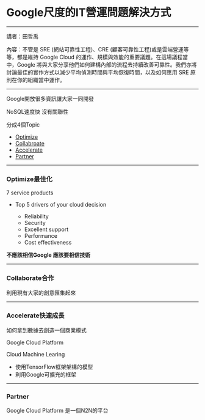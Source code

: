 # Google尺度的IT營運問題解決方式

---

講者：田哲禹

內容：不管是 SRE \(網站可靠性工程\)、CRE \(顧客可靠性工程\)或是雲端營運等等，都是維持 Google Cloud 的運作、規模與效能的重要議題。在這場議程當中，Google 將與大家分享他們如何建構內部的流程去持續改善可靠性。我們亦將討論最佳的實作方式以減少平均偵測時間與平均恢復時間，以及如何應用 SRE 原則在你的組織當中運作。

---

Google開放很多資訊讓大家一同開發

NoSQL速度快 沒有關聯性

分成4個Topic

* [Optimize](#optimize最佳化)
* [Collabroate](#collaborate合作)
* [Accelerate](#accelerate快速成長)
* [Partner](#partner)

---

### Optimize最佳化

7 service products

* Top 5 drivers of your cloud decision

  * Reliability
  * Security
  * Excellent support
  * Performance
  * Cost effectiveness

**不應該相信Google 應該要相信技術**

---

### Collaborate合作

利用現有大家的創意匯集起來

---

### Accelerate快速成長

如何拿到數據去創造一個商業模式

Google Cloud Platform

Cloud Machine Learing

* 使用TensorFlow框架架構的模型
* 利用Google可擴充的框架

---

### Partner

Google Cloud Platform 是一個N2N的平台

